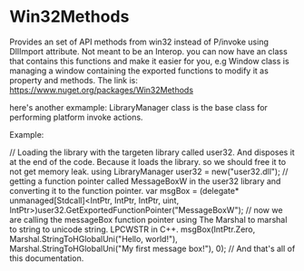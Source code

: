 # Win32Methods

Provides an set of API methods from win32 instead of P/invoke using DllImport attribute. Not meant to be an Interop.  you can now have an class that contains this functions and make it easier for you, e.g Window class is managing a window containing the exported functions to modify it as property and methods. The link is:  https://www.nuget.org/packages/Win32Methods

here's another exmample: LibraryManager class is the base class for performing platform invoke actions.

Example:


// Loading the library with the targeten library called user32. And disposes it at the end of the code. Because it loads the library. so we should free it to not get memory leak.
using LibraryManager user32 = new("user32.dll");
// getting a function pointer called MessageBoxW in the user32 library and converting it to the function pointer.
var msgBox = (delegate* unmanaged[Stdcall]<IntPtr, IntPtr, IntPtr, uint, IntPtr>)user32.GetExportedFunctionPointer("MessageBoxW");
// now we are calling the messageBox function pointer using The Marshal to marshal to string to unicode string. LPCWSTR in C++.
msgBox(IntPtr.Zero, Marshal.StringToHGlobalUni("Hello, world!"), Marshal.StringToHGlobalUni("My first message box!"), 0);
// And that's all of this documentation.
